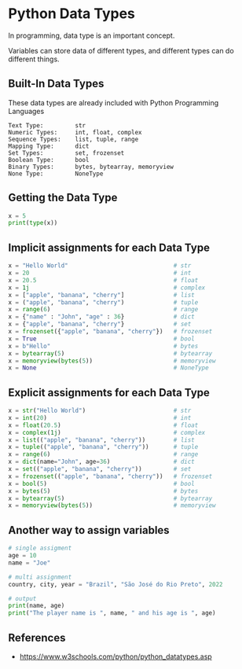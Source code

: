 # Python Data Types

In programming, data type is an important concept.

Variables can store data of different types, and different types can do different things.

## Built-In Data Types
These data types are already included with Python Programming Languages
```
Text Type:         str
Numeric Types:     int, float, complex
Sequence Types:    list, tuple, range
Mapping Type:      dict
Set Types:         set, frozenset
Boolean Type:      bool
Binary Types:      bytes, bytearray, memoryview
None Type:         NoneType
```

## Getting the Data Type
```python
x = 5
print(type(x))
```

## Implicit assignments for each Data Type

```python
x = "Hello World"                              # str	
x = 20                                         # int	
x = 20.5                                       # float	
x = 1j                                         # complex	
x = ["apple", "banana", "cherry"]              # list	
x = ("apple", "banana", "cherry")              # tuple	
x = range(6)                                   # range	
x = {"name" : "John", "age" : 36}              # dict	
x = {"apple", "banana", "cherry"}              # set	
x = frozenset({"apple", "banana", "cherry"})   # frozenset	
x = True                                       # bool	
x = b"Hello"                                   # bytes	
x = bytearray(5)                               # bytearray	
x = memoryview(bytes(5))                       # memoryview	
x = None                                       # NoneType
```

## Explicit assignments for each Data Type

```python
x = str("Hello World")                         # str	
x = int(20)                                    # int	
x = float(20.5)                                # float	
x = complex(1j)                                # complex	
x = list(("apple", "banana", "cherry"))        # list	
x = tuple(("apple", "banana", "cherry"))       # tuple	
x = range(6)                                   # range	
x = dict(name="John", age=36)                  # dict	
x = set(("apple", "banana", "cherry"))         # set	
x = frozenset(("apple", "banana", "cherry"))   # frozenset	
x = bool(5)                                    # bool	
x = bytes(5)                                   # bytes	
x = bytearray(5)                               # bytearray	
x = memoryview(bytes(5))                       # memoryview
```

## Another way to assign variables
```python
# single assigment
age = 10
name = "Joe"

# multi assignment
country, city, year = "Brazil", "São José do Rio Preto", 2022

# output
print(name, age)
print("The player name is ", name, " and his age is ", age)
```

## References
- https://www.w3schools.com/python/python_datatypes.asp